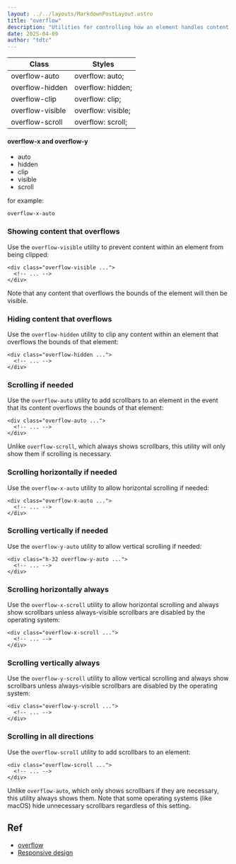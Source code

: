 ```yaml
---
layout: ../../layouts/MarkdownPostLayout.astro
title: "overflow"
description: "Utilities for controlling how an element handles content that is too large for the container."
date: 2025-04-09
author: "tdtc"
---
```

|Class|Styles|
|-|-|
|overflow-auto|overflow: auto;|
|overflow-hidden|overflow: hidden;|
|overflow-clip|overflow: clip;|
|overflow-visible|overflow: visible;|
|overflow-scroll|overflow: scroll;|

#### overflow-x and overflow-y
- auto
- hidden
- clip
- visible
- scroll

for example:
```
overflow-x-auto
```

### Showing content that overflows
Use the <code>overflow-visible</code> utility to prevent content within an element from being clipped:
```
<div class="overflow-visible ...">
  <!-- ... -->
</div>
```
Note that any content that overflows the bounds of the element will then be visible.

### Hiding content that overflows
Use the <code>overflow-hidden</code> utility to clip any content within an element that overflows the bounds of that element:
```
<div class="overflow-hidden ...">
  <!-- ... -->
</div>
```

### Scrolling if needed
Use the <code>overflow-auto</code> utility to add scrollbars to 
an element in the event that its content overflows the bounds of that element:
```
<div class="overflow-auto ...">
  <!-- ... -->
</div>
```
Unlike <code>overflow-scroll</code>, which always shows scrollbars, 
this utility will only show them if scrolling is necessary.

### Scrolling horizontally if needed
Use the <code>overflow-x-auto</code> utility to allow horizontal scrolling if needed:
```
<div class="overflow-x-auto ...">
  <!-- ... -->
</div>
```

### Scrolling vertically if needed
Use the <code>overflow-y-auto</code> utility to allow vertical scrolling if needed:
```
<div class="h-32 overflow-y-auto ...">
  <!-- ... -->
</div>
```

### Scrolling horizontally always
Use the <code>overflow-x-scroll</code> utility to allow 
horizontal scrolling and always show scrollbars unless always-visible 
scrollbars are disabled by the operating system:
```
<div class="overflow-x-scroll ...">
  <!-- ... -->
</div>
```

### Scrolling vertically always
Use the <code>overflow-y-scroll</code> utility to allow 
vertical scrolling and always show scrollbars unless always-visible 
scrollbars are disabled by the operating system:
```
<div class="overflow-y-scroll ...">
  <!-- ... -->
</div>
```

### Scrolling in all directions
Use the <code>overflow-scroll</code> utility to add scrollbars to an element:
```
<div class="overflow-scroll ...">
  <!-- ... -->
</div>
```
Unlike <code>overflow-auto</code>, which only shows scrollbars if they are necessary, 
this utility always shows them. Note that some operating systems (like macOS) 
hide unnecessary scrollbars regardless of this setting.

## Ref
- [overflow](https://tailwindcss.com/docs/overflow)
- [Responsive design](https://tailwindcss.com/docs/overflow#responsive-design)

